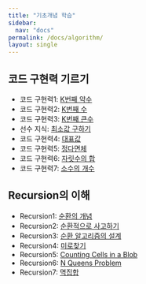 ```yaml
---
title: "기초개념 학습"
sidebar:
  nav: "docs"
permalink: /docs/algorithm/
layout: single
---
```


## 코드 구현력 기르기
- 코드 구현력1: [K번째 약수](implementation1/)
- 코드 구현력2: [K번째 수](implementation2/)
- 코드 구현력3: [K번째 큰수](implementation3/)
- 선수 지식: [최소값 구하기](implementation4/)
- 코드 구현력4: [대표값](implementation5/)
- 코드 구현력5: [정다면체](implementation6/)
- 코드 구현력6: [자릿수의 합](implementation7/)
- 코드 구현력7: [소수의 개수](implementation8/)

## Recursion의 이해
- Recursion1: [순환의 개념](recursive1/)
- Recursion2: [순환적으로 사고하기](recursive2/)
- Recursion3: [순환 알고리즘의 설계](recursive3/)
- Recursion4: [미로찾기](recursive4/)
- Recursion5: [Counting Cells in a Blob](recursive5/)
- Recursion6: [N Queens Problem](recursive6/)
- Recursion7: [멱집합](recursive7/)
